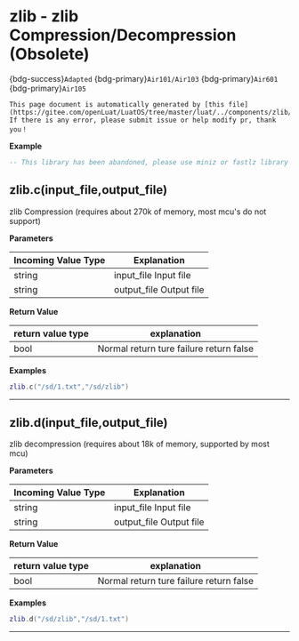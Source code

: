 # zlib - zlib Compression/Decompression (Obsolete)

{bdg-success}`Adapted` {bdg-primary}`Air101/Air103` {bdg-primary}`Air601` {bdg-primary}`Air105`

```{note}
This page document is automatically generated by [this file](https://gitee.com/openLuat/LuatOS/tree/master/luat/../components/zlib/luat_lib_zlib.c). If there is any error, please submit issue or help modify pr, thank you！
```


**Example**

```lua
-- This library has been abandoned, please use miniz or fastlz library

```

## zlib.c(input_file,output_file)



zlib Compression (requires about 270k of memory, most mcu's do not support)

**Parameters**

|Incoming Value Type | Explanation|
|-|-|
|string|input_file  Input file|
|string|output_file Output file|

**Return Value**

|return value type | explanation|
|-|-|
|bool|Normal return ture failure return false|

**Examples**

```lua
zlib.c("/sd/1.txt","/sd/zlib")

```

---

## zlib.d(input_file,output_file)



zlib decompression (requires about 18k of memory, supported by most mcu)

**Parameters**

|Incoming Value Type | Explanation|
|-|-|
|string|input_file  Input file|
|string|output_file Output file|

**Return Value**

|return value type | explanation|
|-|-|
|bool|Normal return ture failure return false|

**Examples**

```lua
zlib.d("/sd/zlib","/sd/1.txt")

```

---


